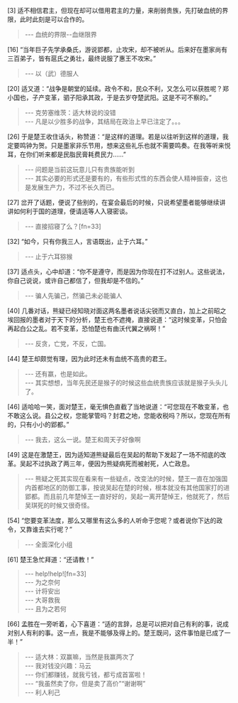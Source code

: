 
[3] 适不相信君主，但现在却可以借用君主的力量，来削弱贵族，先打破血统的界限，此时此刻是可以合作的。
>--- 血统的界限--血继限界<br>

[16] “当年巨子先学承桑氏，游说郢都，止攻宋，却不被听从。后来好在墨家尚有三百弟子，皆有扈氏之勇壮，最终说服了惠王不攻宋。”
>--- 以（武）德服人<br>

[20] 适又道：“战争是朝堂的延续。政令不和，民众不利，又怎么可以获胜呢？郑小国也，子产变革，驷子阳承其政，于是去岁夺楚武阳。这是不可不察的。”
>--- 克劳塞维茨：适大林说的没错<br>
>--- 凡是以少胜多的战争，其结局在政治上早已注定了。。。<br>

[26] 于是楚王收住话头，称赞道：“是这样的道理。若是以往听到这样的道理，我定要鸣钟为贺。只是墨家非乐节用，想来这些礼乐也就不需要鸣奏。在我等听来悦耳，在你们听来都是民脂民膏耗费民力……”
>--- 问题是当前这玩意儿只有贵族能听到<br>
>--- 其实必要的形式还是要有的，有些形式性的东西会使人精神振奋，这也是发展生产力，不过不长久而已。<br>

[27] 岔开了话题，便说了些别的，在宴会最后的时候，只说希望墨者能够继续讲讲如何利于国的道理，便请适等人入寝密谈。
>--- 直接招寝了么？[fn=33]<br>

[32] “如今，只有你我三人，言语既出，止于六耳。”
>--- 止于六耳猕猴<br>

[37] 适点头，心中却道：“你不是遵守，而是因为你现在打不过别人。这些说法，你自己说说，或许自己都信了，但我却是不信的。”
>--- 骗人先骗己，然骗己未必能骗人<br>

[40] 几番对话，熊疑已经知晓对面这两名墨者说话尖锐而又直白，加上之前昭之埃回报的墨者对于天下的分析，楚王也不遮掩，直接说道：“这时候变革，只怕会再起白公之乱。若不变革，恐怕楚也有曲沃代翼之祸啊！”
>--- 反贪，亡党，不反，亡国。<br>

[44] 楚王却颇觉有理，因为此时还未有血统不高贵的君王。
>--- 还有嬴，也是如此。<br>
>--- 其实想想，当年先民还是猴子的时候这些血统贵族应该就是猴子头头儿了。<br>

[46] 适哈哈一笑，面对楚王，毫无惧色直截了当地说道：“可您现在不敢变革，也不敢这么说。县公之权，您能掌管吗？封君之地，您能收税吗？所以，您现在所有的，只有小小的郢都。”
>--- 我去，这么一说。楚王和周天子好像啊<br>

[49] 这是在激楚王，因为适知道熊疑最后在吴起的帮助下发起了一场不彻底的改革。吴起不过执政了两三年，便因为熊疑病死而被射死，人亡政息。
>--- 熊疑之死其实现在看来有一些疑点，改变法的时候，楚王一直在加强国内首都地区的防御工事，按说吴起在楚的时候，根本就没有其他国家打的进郢都。而且前几年楚悼王一直好好的，吴起一离开楚悼王，他就死了，然后吴琪死的时候又很奇怪。<br>

[54] “您要变革法度，那么又哪里有这么多的人听命于您呢？或者说你下达的政令，又靠谁去实行呢？”
>--- 全面深化小组<br>

[61] 楚王急忙拜道：“还请教！”
>--- help!help![fn=33]<br>
>--- 为之奈何<br>
>--- 计将安出<br>
>--- 大哥救我<br>
>--- 且为之若何<br>

[66] 孟胜在一旁听着，心下喜道：“适的言辞，总是可以把对自己有利的事，说成对别人有利的事。这一点，我是不能够及得上的。楚王既问，这件事怕是已成了一半！”
>--- 适大林：双赢嘛，当然是我赢两次了<br>
>--- 我对钱没兴趣：马云<br>
>--- 你们都赚钱，就我亏钱，都亏成首富啦！<br>
>--- “我虽然卖了你，但是卖了高价”“谢谢啊”<br>
>--- 利人利己<br>
